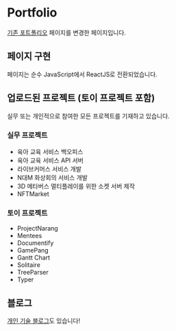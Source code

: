 # Portfolio

[기존 포트폴리오](https://kkn1125.github.io/portfolio/) 페이지를 변경한 페이지입니다.

## 페이지 구현

페이지는 순수 JavaScript에서 ReactJS로 전환되었습니다.

## 업로드된 프로젝트 (토이 프로젝트 포함)

실무 또는 개인적으로 참여한 모든 프로젝트를 기재하고 있습니다.

### 실무 프로젝트

- 육아 교육 서비스 백오피스
- 육아 교육 서비스 API 서버
- 라이브커머스 서비스 개발
- N대M 화상회의 서비스 개발
- 3D 메타버스 멀티플레이를 위한 소켓 서버 제작
- NFTMarket

### 토이 프로젝트

- ProjectNarang
- Mentees
- Documentify
- GamePang
- Gantt Chart
- Solitaire
- TreeParser
- Typer

## 블로그

[개인 기술 블로그](https://kkn1125.github.io/)도 있습니다!
